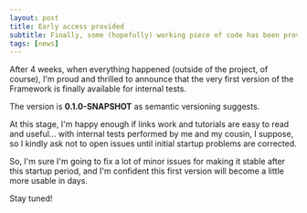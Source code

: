 ```yaml
---
layout: post
title: Early access provided
subtitle: Finally, some (hopefully) working piece of code has been provided for family&friends tests...
tags: [news]
---
```

After 4 weeks, when everything happened (outside of the project, of course), I'm proud and thrilled to announce that the very first version of the Framework is finally available for internal tests.

The version is **0.1.0-SNAPSHOT** as semantic versioning suggests.

At this stage, I'm happy enough if links work and tutorials are easy to read and useful... with internal tests performed by me and my cousin, I suppose, so I kindly ask not to open issues until initial startup problems are corrected.

So, I'm sure I'm going to fix a lot of minor issues for making it stable after this startup period, and I'm confident this first version will become a little more usable in days.

Stay tuned!
